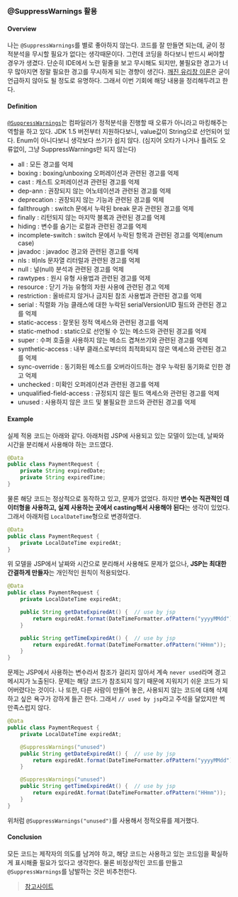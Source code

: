 ### @SuppressWarnings 활용

#### Overview
나는 `@SuppressWarnings`를 별로 좋아하지 않는다. 코드를 잘 만들면 되는데, 굳이 정적분석을 무시할 필요가 없다는 생각때문이다. 그런데 코딩을 하다보니 반드시 써야할 경우가 생겼다. 단순히 IDE에서 노란 밑줄을 보고 무시해도 되지만, 불필요한 경고가 너무 많아지면 정말 필요한 경고를 무시하게 되는 경향이 생긴다. [깨진 유리창 이론](https://en.wikipedia.org/wiki/Broken_windows_theory)은 굳이 언급하지 않아도 될 정도로 유명하다.
그래서 이번 기회에 해당 내용을 정리해두려고 한다.

#### Definition
[`@SuppressWarnings`](https://docs.oracle.com/javase/7/docs/api/java/lang/SuppressWarnings.html)는 컴파일러가 정적분석을 진행할 때 오류가 아니라고 마킹해주는 역할을 하고 있다. JDK 1.5 버전부터 지원하다보니, value값이 String으로 선언되어 있다. Enum이 아니다보니 생각보다 쓰기가 쉽지 않다. (심지어 오타가 나거나 틀려도 오류없이, 그냥 SuppressWarnings만 되지 않는다)

* all : 모든 경고를 억제
* boxing : boxing/unboxing 오퍼레이션과 관련된 경고를 억제
* cast : 캐스트 오퍼레이션과 관련된 경고를 억제
* dep-ann : 권장되지 않는 어노테이션과 관련된 경고를 억제
* deprecation : 권장되지 않는 기능과 관련된 경고를 억제
* fallthrough : switch 문에서 누락된 break 문과 관련된 경고를 억제
* finally : 리턴되지 않는 마지막 블록과 관련된 경고를 억제
* hiding : 변수를 숨기는 로컬과 관련된 경고를 억제
* incomplete-switch : switch 문에서 누락된 항목과 관련된 경고를 억제(enum case)
* javadoc : javadoc 경고와 관련된 경고를 억제
* nls : 비nls 문자열 리터럴과 관련된 경고를 억제
* null : 널(null) 분석과 관련된 경고를 억제
* rawtypes : 원시 유형 사용법과 관련된 경고를 억제
* resource : 닫기 가능 유형의 자원 사용에 관련된 경고 억제
* restriction : 올바르지 않거나 금지된 참조 사용법과 관련된 경고를 억제
* serial : 직렬화 가능 클래스에 대한 누락된 serialVersionUID 필드와 관련된 경고를 억제
* static-access : 잘못된 정적 액세스와 관련된 경고를 억제
* static-method : static으로 선언될 수 있는 메소드와 관련된 경고를 억제
* super : 수퍼 호출을 사용하지 않는 메소드 겹쳐쓰기와 관련된 경고를 억제
* synthetic-access : 내부 클래스로부터의 최적화되지 않은 액세스와 관련된 경고를 억제
* sync-override : 동기화된 메소드를 오버라이드하는 경우 누락된 동기화로 인한 경고 억제
* unchecked : 미확인 오퍼레이션과 관련된 경고를 억제
* unqualified-field-access : 규정되지 않은 필드 액세스와 관련된 경고를 억제
* unused : 사용하지 않은 코드 및 불필요한 코드와 관련된 경고를 억제

#### Example

실제 적용 코드는 아래와 같다. 
아래처럼 JSP에 사용되고 있는 모델이 있는데, 날짜와 시간을 분리해서 사용해야 하는 코드였다.

```java
@Data
public class PaymentRequest {
    private String expiredDate;
    private String expiredTime;
}
```

물론 해당 코드는 정상적으로 동작하고 있고, 문제가 없었다. 하지만 **변수는 직관적인 데이터형을 사용하고, 실제 사용하는 곳에서 casting해서 사용해야 된다**는 생각이 있었다. 그래서 아래처럼 `LocalDateTime`형으로 변경하였다.

```java
@Data
public class PaymentRequest {
    private LocalDateTime expiredAt;
}
```

위 모델을 JSP에서 날짜와 시간으로 분리해서 사용해도 문제가 없으나, **JSP는 최대한 간결하게 만들자**는 개인적인 원칙이 적용되었다.

```java
@Data
public class PaymentRequest {
    private LocalDateTime expiredAt;

    public String getDateExpiredAt() {  // use by jsp
        return expiredAt.format(DateTimeFormatter.ofPattern("yyyyMMdd"));
    }

    public String getTimeExpiredAt() {  // use by jsp
        return expiredAt.format(DateTimeFormatter.ofPattern("HHmm"));
    }
}
```

문제는 JSP에서 사용하는 변수라서 참조가 걸리지 않아서 계속 `never used`라며 경고 메시지가 노출된다. 문제는 해당 코드가 참조되지 않기 때문에 지워지기 쉬운 코드가 되어버렸다는 것이다. 나 또한, 다른 사람이 만들어 놓은, 사용되지 않는 코드에 대해 삭제하고 싶은 욕구가 강하게 들곤 한다. 그래서 `// used by jsp`라고 주석을 달았지만 썩 만족스럽지 않다.

```java
@Data
public class PaymentRequest {
    private LocalDateTime expiredAt;

    @SuppressWarnings("unused")
    public String getDateExpiredAt() {  // use by jsp
        return expiredAt.format(DateTimeFormatter.ofPattern("yyyyMMdd"));
    }

    @SuppressWarnings("unused")
    public String getTimeExpiredAt() {  // use by jsp
        return expiredAt.format(DateTimeFormatter.ofPattern("HHmm"));
    }
}
```

위처럼 `@SuppressWarnings("unused")`를 사용해서 정적오류를 제거했다.

#### Conclusion

모든 코드는 제작자의 의도를 남겨야 하고, 해당 코드는 사용하고 있는 코드임을 확실하게 표시해줄 필요가 있다고 생각한다. 물론 비정상적인 코드를 만들고 `@SuppressWarnings`를 남발하는 것은 비추천한다.

> [참고사이트](http://www.ibm.com/support/knowledgecenter/ko/SS5JSH_9.1.1/org.eclipse.jdt.doc.user/tasks/task-suppress_warnings.htm)
